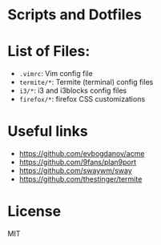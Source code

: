 # Scripts and Dotfiles

# List of Files:  
* `.vimrc`: Vim config file
* `termite/*`: Termite (terminal) config files
* `i3/*`: i3 and i3blocks config files
* `firefox/*`: firefox CSS customizations

# Useful links
* https://github.com/evbogdanov/acme
* https://github.com/9fans/plan9port
* https://github.com/swaywm/sway
* https://github.com/thestinger/termite

# License
MIT
